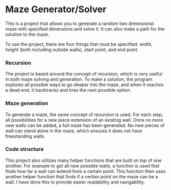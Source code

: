 # Maze Generator/Solver
This is a project that allows you to generate a random two dimensional maze with specified dimensions and solve it. It can also make a path for the solution to the maze.

To use the project, there are four things that must be specified: width, height (both including outside walls), start point, and end point.
### Recursion
The project is based around the concept of recursion, which is very useful in both maze solving and generation. To make a solution, the program explores all possible ways to go deeper into the maze, and when it reaches a dead end, it backtracks and tries the next possible option.
### Maze generation
To generate a maze, the same concept of recursion is used. For each step, all possibilities for a new piece extension of an existing wall. Once no more new walls can be added, a full maze has been generated. No new pieces of wall can stand alone in the maze, which ensures it does not have freestanding walls. 
### Code structure
This project also utilizes many helper functions that are built on top of one another. For example to get all new possible walls, a function is used that finds how far a wall can extend from a certain point. This function then uses another helper function that finds if a certain point on the maze can be a wall. I have done this to provide easier readability and navigability.

